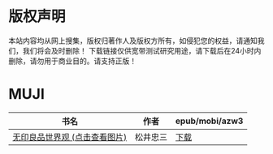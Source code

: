 # 版权声明

本站内容均从网上搜集，版权归著作人及版权方所有，如侵犯您的权益，请通知我们，我们将会及时删除！ 下载链接仅供宽带测试研究用途，请下载后在24小时内删除，请勿用于商业目的。请支持正版！

# MUJI

| 书名 | 作者 | epub/mobi/azw3 |
| --- | --- | --- |
| [无印良品世界观 (点击查看图片)](https://www.dushupai.com/attachment/2024/06/08/35c7213123bd0166.jpg) | 松井忠三 | [下载](https://url89.ctfile.com/f/31084289-1357052854-1168e3?p=8866) |
